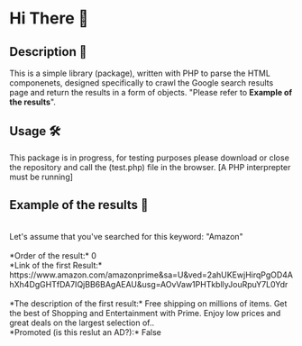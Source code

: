 # Hi There 👋

## Description 📰
This is a simple library (package), written with PHP to parse the HTML componenets, designed specifically to crawl the Google search results page and return the results in a form of objects. "Please refer to **Example of the results**".

## Usage 🛠️
This package is in progress, for testing purposes please download or close the repository and call the (test.php) file in the browser. [A PHP interprepter must be running]

## Example of the results 🚦
<br />
Let's assume that you've searched for this keyword: "Amazon"
<br />
<br />*Order of the result:* 0
<br />*Link of the first Result:* https://www.amazon.com/amazonprime&sa=U&ved=2ahUKEwjHirqPgOD4AhXh4DgGHTfDA7IQjBB6BAgAEAU&usg=AOvVaw1PHTkbllyJouRpuY7L0Ydr<br />
<br />*The description of the first result:* Free shipping on millions of items. Get the best of Shopping and Entertainment with Prime. Enjoy low prices and great deals on the largest selection of..
<br />*Promoted (is this reslut an AD?):* False

